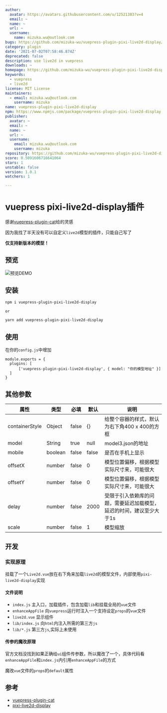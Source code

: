 ```yaml
---
author:
  avatar: https://avatars.githubusercontent.com/u/12521383?v=4
  email: ~
  name: ~
  url: ~
  username:
    name: mizuka.wu@outlook.com
bugs: https://github.com/mizuka-wu/vuepress-plugin-pixi-live2d-display/issues
category: plugin
date: '2021-07-02T07:58:46.874Z'
deprecated: false
description: use live2d in vuepress
downloads: ~
homepage: https://github.com/mizuka-wu/vuepress-plugin-pixi-live2d-display#readme
keywords:
  - vuepress
  - live2d
license: MIT License
maintainers:
  - email: mizuka.wu@outlook.com
    username: mizuka
name: vuepress-plugin-pixi-live2d-display
npm: https://www.npmjs.com/package/vuepress-plugin-pixi-live2d-display
publisher:
  avatar: ~
  email: ~
  name: ~
  url: ~
  username:
    email: mizuka.wu@outlook.com
    username: mizuka
repository: https://github.com/mizuka-wu/vuepress-plugin-pixi-live2d-display
score: 0.5091606716641064
stars: 1
unstable: false
version: 1.0.1
watchers: 1

---
```


# vuepress pixi-live2d-display插件

感谢[vuepress-plugin-cat](https://github.com/QiShaoXuan/vuepress-plugin-cat/blob/master/cat.vue)给的灵感

因为我找了半天没有可以自定义`live2d`模型的插件，只能自己写了

**仅支持新版本的模型！**

## 预览
![预览DEMO](./demo.jpg)

## 安装
```bash
npm i vuepress-plugin-pixi-live2d-display

or

yarn add vuepress-plugin-pixi-live2d-display
```

## 使用
在你的`config.js`中增加
```
module.exports = {
  plugins: [
      ['vuepress-plugin-pixi-live2d-display', { model: "你的模型地址" }]
  ]
}
```

## 其他参数
| 属性           | 类型    | 必填  | 默认  | 说明                                                                 |
|----------------|---------|-------|-------|----------------------------------------------------------------------|
| containerStyle | Object  | false | {}    | 给整个容器的样式，默认为右下角400 x 400的方框                        |
| model          | String  | true  | null  | model3.json的地址                                                    |
| mobile         | boolean | false | false | 是否在手机上显示                                                     |
| offsetX        | number  | false | 0     | 模型位置偏移，根据模型实际尺寸来，可能很大                           |
| offsetY        | number  | false | 0     | 模型位置偏移，根据模型实际尺寸来，可能很大                           |
| delay          | number  | false | 2000  | 受限于引入依赖库的问题，需要延迟加载模型，延迟的时间，建议至少大于1s |
| scale          | number  | false | 1     | 模型缩放                                                             |

## 开发
### 实现原理
挂载了一个`Live2d.vue`放在右下角来加载`live2d`的模型文件，内部使用`pixi-live2d-display`实现

#### 文件说明
- `index.js` 主入口，加载插件，包含加载`lib`和挂载全局的`vue`文件
- `enhanceAppFile` 向`vuepress`运行时注入一个支持设定`props`的`vue`文件
- `live2d.vue` 显示组件
- `lib/index.js` 向`html`内注入所需的第三方`js`
- `lib/*.js` 第三方`js`,实际上未使用

#### 传参的魔改原理
官方文档没找到如果正确给`ui`组件传参数，所以魔改了一个，具体代码看`enhanceAppFile`和`index.js`内引用`enhanceAppFile`的方式

魔改`vue`文件的`props`的`default`属性
## 参考
- [vuepress-plugin-cat](https://github.com/QiShaoXuan/vuepress-plugin-cat/blob/master/cat.vue)
- [pixi-live2d-display](https://github.com/guansss/pixi-live2d-display/blob/master/README.zh.md)


